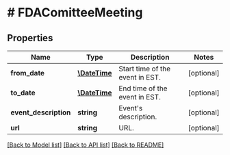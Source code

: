 # # FDAComitteeMeeting

## Properties

Name | Type | Description | Notes
------------ | ------------- | ------------- | -------------
**from_date** | [**\DateTime**](\DateTime.md) | Start time of the event in EST. | [optional]
**to_date** | [**\DateTime**](\DateTime.md) | End time of the event in EST. | [optional]
**event_description** | **string** | Event&#39;s description. | [optional]
**url** | **string** | URL. | [optional]

[[Back to Model list]](../../README.md#models) [[Back to API list]](../../README.md#endpoints) [[Back to README]](../../README.md)
